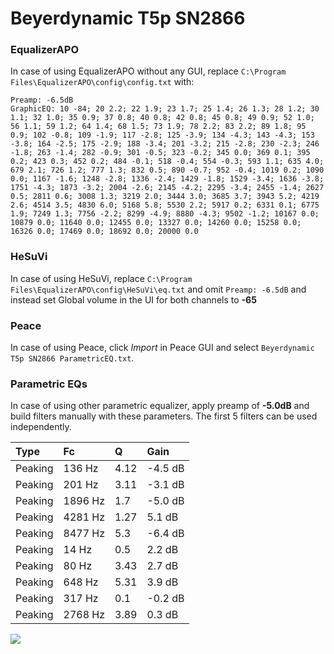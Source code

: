 # Beyerdynamic T5p SN2866

### EqualizerAPO
In case of using EqualizerAPO without any GUI, replace `C:\Program Files\EqualizerAPO\config\config.txt`
with:
```
Preamp: -6.5dB
GraphicEQ: 10 -84; 20 2.2; 22 1.9; 23 1.7; 25 1.4; 26 1.3; 28 1.2; 30 1.1; 32 1.0; 35 0.9; 37 0.8; 40 0.8; 42 0.8; 45 0.8; 49 0.9; 52 1.0; 56 1.1; 59 1.2; 64 1.4; 68 1.5; 73 1.9; 78 2.2; 83 2.2; 89 1.8; 95 0.9; 102 -0.8; 109 -1.9; 117 -2.8; 125 -3.9; 134 -4.3; 143 -4.3; 153 -3.8; 164 -2.5; 175 -2.9; 188 -3.4; 201 -3.2; 215 -2.8; 230 -2.3; 246 -1.8; 263 -1.4; 282 -0.9; 301 -0.5; 323 -0.2; 345 0.0; 369 0.1; 395 0.2; 423 0.3; 452 0.2; 484 -0.1; 518 -0.4; 554 -0.3; 593 1.1; 635 4.0; 679 2.1; 726 1.2; 777 1.3; 832 0.5; 890 -0.7; 952 -0.4; 1019 0.2; 1090 0.0; 1167 -1.6; 1248 -2.8; 1336 -2.4; 1429 -1.8; 1529 -3.4; 1636 -3.8; 1751 -4.3; 1873 -3.2; 2004 -2.6; 2145 -4.2; 2295 -3.4; 2455 -1.4; 2627 0.5; 2811 0.6; 3008 1.3; 3219 2.0; 3444 3.0; 3685 3.7; 3943 5.2; 4219 2.6; 4514 3.5; 4830 6.0; 5168 5.8; 5530 2.2; 5917 0.2; 6331 0.1; 6775 1.9; 7249 1.3; 7756 -2.2; 8299 -4.9; 8880 -4.3; 9502 -1.2; 10167 0.0; 10879 0.0; 11640 0.0; 12455 0.0; 13327 0.0; 14260 0.0; 15258 0.0; 16326 0.0; 17469 0.0; 18692 0.0; 20000 0.0
```

### HeSuVi
In case of using HeSuVi, replace `C:\Program Files\EqualizerAPO\config\HeSuVi\eq.txt` and omit `Preamp:
-6.5dB` and instead set Global volume in the UI for both channels to **-65**

### Peace
In case of using Peace, click *Import* in Peace GUI and select `Beyerdynamic T5p SN2866 ParametricEQ.txt`.

### Parametric EQs
In case of using other parametric equalizer, apply preamp of **-5.0dB** and build filters manually with
these parameters. The first 5 filters can be used independently.

| Type    | Fc      |    Q | Gain    |
|:--------|:--------|:-----|:--------|
| Peaking | 136 Hz  | 4.12 | -4.5 dB |
| Peaking | 201 Hz  | 3.11 | -3.1 dB |
| Peaking | 1896 Hz | 1.7  | -5.0 dB |
| Peaking | 4281 Hz | 1.27 | 5.1 dB  |
| Peaking | 8477 Hz | 5.3  | -6.4 dB |
| Peaking | 14 Hz   | 0.5  | 2.2 dB  |
| Peaking | 80 Hz   | 3.43 | 2.7 dB  |
| Peaking | 648 Hz  | 5.31 | 3.9 dB  |
| Peaking | 317 Hz  | 0.1  | -0.2 dB |
| Peaking | 2768 Hz | 3.89 | 0.3 dB  |

![](https://raw.githubusercontent.com/jaakkopasanen/AutoEq/master/results/innerfidelity/sbaf-serious/Beyerdynamic%20T5p%20SN2866/Beyerdynamic%20T5p%20SN2866.png)